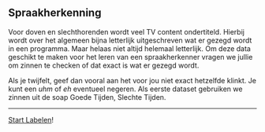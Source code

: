 ## Spraakherkenning

Voor doven en slechthorenden wordt veel TV content ondertiteld. Hierbij wordt over het algemeen bijna letterlijk uitgeschreven wat er gezegd wordt in een programma. Maar helaas niet altijd helemaal letterlijk. Om deze data geschikt te maken voor het leren van een spraakherkenner vragen we jullie om zinnen te checken of dat exact is wat er gezegd wordt. 

Als je twijfelt, geef dan vooral aan het voor jou niet exact hetzelfde klinkt. Je kunt een _uhm_ of _eh_ eventueel negeren. Als eerste dataset gebruiken we zinnen uit de soap Goede Tijden, Slechte Tijden. 

* * *

[Start Labelen](https://app.labelbox.com/go-label/cknoy6ckk5m8v0746wsls23il)!
